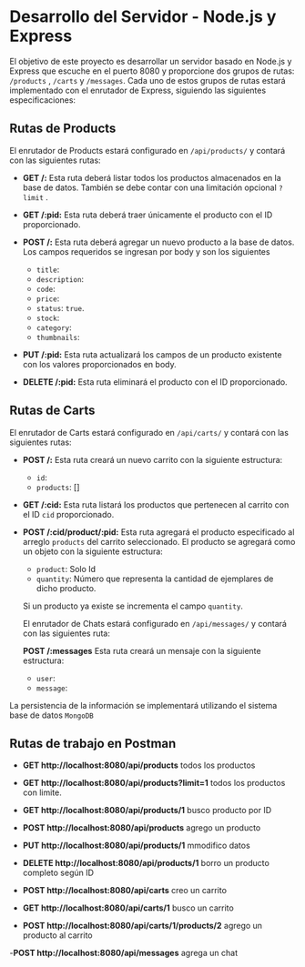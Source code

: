 # Desarrollo del Servidor - Node.js y Express

El objetivo de este proyecto es desarrollar un servidor basado en Node.js y Express que escuche en el puerto 8080 y proporcione dos grupos de rutas: `/products` , `/carts` y `/messages`. Cada uno de estos grupos de rutas estará implementado con el enrutador de Express, siguiendo las siguientes especificaciones:

## Rutas de Products

El enrutador de Products estará configurado en `/api/products/` y contará con las siguientes rutas:

- **GET /:** Esta ruta deberá listar todos los productos almacenados en la base de datos. También se debe contar con una limitación opcional `?limit` .

- **GET /:pid:** Esta ruta deberá traer únicamente el producto con el ID proporcionado.

- **POST /:** Esta ruta deberá agregar un nuevo producto a la base de datos. Los campos requeridos se ingresan por body y son los siguientes

  - `title`: 
  - `description`: 
  - `code`: 
  - `price`: 
  - `status`: `true`.
  - `stock`:
  - `category`: 
  - `thumbnails`: 

- **PUT /:pid:** Esta ruta actualizará los campos de un producto existente con los valores proporcionados en body. 

- **DELETE /:pid:** Esta ruta eliminará el producto con el ID proporcionado.

## Rutas de Carts

El enrutador de Carts estará configurado en `/api/carts/` y contará con las siguientes rutas:

- **POST /:** Esta ruta creará un nuevo carrito con la siguiente estructura:

  - `id`:
  - `products`: []

- **GET /:cid:** Esta ruta listará los productos que pertenecen al carrito con el ID `cid` proporcionado.

- **POST /:cid/product/:pid:** Esta ruta agregará el producto especificado al arreglo `products` del carrito seleccionado. El producto se agregará como un objeto con la siguiente estructura:

  - `product`: Solo Id
  - `quantity`: Número que representa la cantidad de ejemplares de dicho producto. 

  Si un producto ya existe se incrementa el campo `quantity`.

  El enrutador de Chats estará configurado en `/api/messages/` y contará con las siguientes ruta:

  **POST /:messages** Esta ruta creará un mensaje con la siguiente estructura:

  - `user`:
  - `message`: 

La persistencia de la información se implementará utilizando el sistema base de datos `MongoDB`

## Rutas de trabajo en Postman

- **GET http://localhost:8080/api/products**  todos los productos
- **GET http://localhost:8080/api/products?limit=1** todos los productos con limite.
- **GET http://localhost:8080/api/products/1** busco producto por ID
- **POST http://localhost:8080/api/products** agrego un producto
- **PUT http://localhost:8080/api/products/1** mmodifico datos 
- **DELETE http://localhost:8080/api/products/1** borro un producto completo según ID

- **POST http://localhost:8080/api/carts** creo un carrito
- **GET http://localhost:8080/api/carts/1** busco un carrito
- **POST http://localhost:8080/api/carts/1/products/2** agrego un producto al carrito

-**POST http://localhost:8080/api/messages** agrega un chat  


